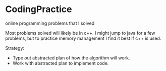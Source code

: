 # CodingPractice
online programming problems that I solved 

Most problems solved will likely be in c++. I might jump to java for a few problems, but to practice memory management I find it best if c++ is used.

Strategy: 
  - Type out abstracted plan of how the algorithm will work.
  - Work with abstracted plan to implement code.
